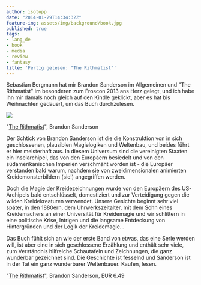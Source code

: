 ```yaml
---
author: isotopp
date: "2014-01-29T14:34:32Z"
feature-img: assets/img/background/book.jpg
published: true
tags:
- lang_de
- book
- media
- review
- fantasy
title: 'Fertig gelesen: "The Rithmatist"'
---
```

Sebastian Bergmann hat mir Brandon Sanderson im Allgemeinen und "The Rithmatist" im besonderen zum Froscon 2013 ans Herz gelegt, und ich habe ihn mir damals noch gleich auf den Kindle geklickt, aber es hat bis Weihnachten gedauert, um das Buch durchzulesen.

[![](/uploads/2014/01/rithmatist.png)](https://www.amazon.de/Rithmatist-English-Brandon-Sanderson-ebook/dp/B00ISW7WVC)

"[The Rithmatist](https://www.amazon.de/Rithmatist-English-Brandon-Sanderson-ebook/dp/B00ISW7WVC)", Brandon Sanderson

Der Schtick von Brandon Sanderson ist die die Konstruktion von in sich geschlossenen, plausiblen Magielogiken und Weltenbau, und beides führt er hier meisterhaft aus. In diesem Universum sind die vereinigten Staaten ein Inselarchipel, das von den Europäern besiedelt und von den südamerikanischen Imperien verschmäht worden ist - die Europäer verstanden bald warum, nachdem sie von zweidimensionalen animierten Kreidemonsterbildern (sic!) angegriffen werden.

Doch die Magie der Kreidezeichnungen wurde von den Europäern des US-Archipels bald entschlüsselt, domestiziert und zur Verteidigung gegen die wilden Kreidekreaturen verwendet. Unsere Gesichte beginnt sehr viel später, in den 1880ern, dem Uhrwerkszeitalter, mit dem Sohn eines Kreidemachers an einer Universität für Kreidemagie und wir schlittern in eine politische Krise, Intrigen und die langsame Entdeckung von Hintergründen und der Logik der Kreidemagie...

Das Buch fühlt sich an wie der erste Band von etwas, das eine Serie werden will, ist aber eine in sich geschlossene Erzählung und enthält sehr viele, zum Verständnis hilfreiche Schautafeln und Zeichnungen, die ganz wunderbar gezeichnet sind. Die Geschichte ist fesselnd und Sanderson ist in der Tat ein ganz wunderbarer Weltenbauer. Kaufen, lesen.

"[The Rithmatist](https://www.amazon.de/Rithmatist-English-Brandon-Sanderson-ebook/dp/B00ISW7WVC)", Brandon Sanderson, EUR 6.49
